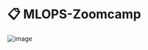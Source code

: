 # 📋 MLOPS-Zoomcamp


![image](https://user-images.githubusercontent.com/47279635/168582280-52820583-d0bb-4b46-add4-b2fa4c09bc1b.png)
